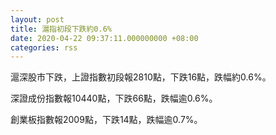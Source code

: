 ```yaml
---
layout: post
title: 滬指初段下跌約0.6%
date: 2020-04-22 09:37:11.000000000 +08:00
categories: rss
---
```


滬深股市下跌，上證指數初段報2810點，下跌16點，跌幅約0.6%。

深證成份指數報10440點，下跌66點，跌幅逾0.6%。

創業板指數報2009點，下跌14點，跌幅逾0.7%。
